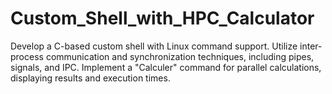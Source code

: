 # Custom_Shell_with_HPC_Calculator
Develop a C-based custom shell with Linux command support. Utilize inter-process communication and synchronization techniques, including pipes, signals, and IPC. Implement a "Calculer" command for parallel calculations, displaying results and execution times. 
